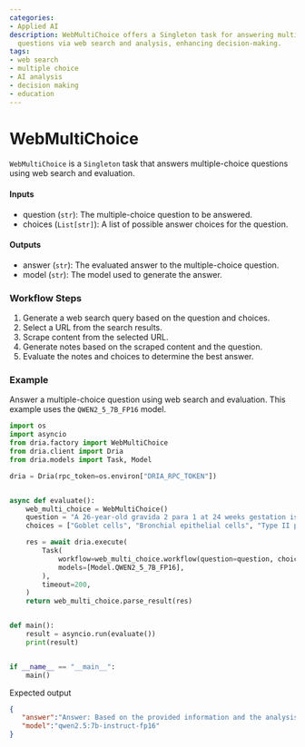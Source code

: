 ```yaml
---
categories:
- Applied AI
description: WebMultiChoice offers a Singleton task for answering multiple-choice
  questions via web search and analysis, enhancing decision-making.
tags:
- web search
- multiple choice
- AI analysis
- decision making
- education
---
```


# WebMultiChoice

`WebMultiChoice` is a `Singleton` task that answers multiple-choice questions using web search and evaluation.

#### Inputs
- question (`str`): The multiple-choice question to be answered.
- choices (`List[str]`): A list of possible answer choices for the question.

#### Outputs
- answer (`str`): The evaluated answer to the multiple-choice question.
- model (`str`): The model used to generate the answer.

### Workflow Steps

1. Generate a web search query based on the question and choices.
2. Select a URL from the search results.
3. Scrape content from the selected URL.
4. Generate notes based on the scraped content and the question.
5. Evaluate the notes and choices to determine the best answer.

### Example

Answer a multiple-choice question using web search and evaluation. This example uses the `QWEN2_5_7B_FP16` model.

```python
import os
import asyncio
from dria.factory import WebMultiChoice
from dria.client import Dria
from dria.models import Task, Model

dria = Dria(rpc_token=os.environ["DRIA_RPC_TOKEN"])


async def evaluate():
    web_multi_choice = WebMultiChoice()
    question = "A 26-year-old gravida 2 para 1 at 24 weeks gestation is admitted to the labor and delivery suite with mild abdominal cramps, uterine contractions, and a watery vaginal discharge. She has a history of preterm birth. The vital signs are as follows: blood pressure 125/80 mm Hg; heart rate 100/min; respiratory rate 13/min; and temperature 36.6℃ (97.9℉). The pelvic examination reveals cervical softening and shortening. Transvaginal ultrasound shows a cervical length of 12 mm, which is consistent with preterm labor. A tocolytic and a single dose of betamethasone are administered. Betamethasone stimulates which fetal cells?"
    choices = ["Goblet cells", "Bronchial epithelial cells", "Type II pneumocytes", "Vascular smooth myocytes"]  # Type II pneumocytes

    res = await dria.execute(
        Task(
            workflow=web_multi_choice.workflow(question=question, choices=choices).model_dump(),
            models=[Model.QWEN2_5_7B_FP16],
        ),
        timeout=200,
    )
    return web_multi_choice.parse_result(res)


def main():
    result = asyncio.run(evaluate())
    print(result)


if __name__ == "__main__":
    main()
```

Expected output

```json
{
   "answer":"Answer: Based on the provided information and the analysis, the most likely correct answer is:  **Type II pneumocytes**  ### Detailed Reasoning: 1. **Medical Context and Purpose of Betamethasone:**    - Betamethasone is a corticosteroid used to accelerate fetal lung maturity in response to preterm labor.    - The primary goal is to reduce the risk of neonatal respiratory distress syndrome (RDS) by promoting surfactant production.  2. **Fetal Cells Targeted by Betamethasone:**    - The reference materials and analyses clearly indicate that betamethasone stimulates the production of pulmonary surfactant in the fetal lungs.    - Surfactant is primarily produced by type II pneumocytes (also known as type II alveolar cells).  3. **Relevant Analyses:**    - The provided context mentions that 'Betamethasone is a corticosteroid that is often used in obstetric practice to promote lung maturity in the fetus, thereby reducing neonatal morbidity and mortality associated with preterm birth.'    - It further states that betamethasone stimulates the synthesis of surfactant by the fetal lungs.    - The key point is that it 'primarily stimulates the production of surfactant by type II alveolar cells in the fetal lungs.'  4. **Elimination of Other Options:**    - **Goblet cells:** These are found in various parts of the respiratory tract, including the bronchi and trachea, but not specifically involved in surfactant production.    - **Bronchial epithelial cells:** While these cells line the airways, they are not primarily responsible for surfactant production.    - **Vascular smooth myocytes:** These are muscle cells found in blood vessel walls and are not related to lung function or surfactant production.  ### Conclusion: Given that betamethasone is specifically used to promote lung maturity by stimulating the production of pulmonary surfactant, which is a critical function performed by type II pneumocytes, the most likely correct option among those provided is **Type II pneumocytes**.",
   "model":"qwen2.5:7b-instruct-fp16"
}
```